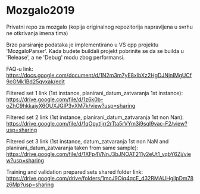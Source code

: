 # Mozgalo2019

Privatni repo za mozgalo (kopija originalnog repozitorija napravljena u 
svrhu ne otkrivanja imena tima)

Brzo parsiranje podataka je implementirano u VS cpp projektu 
'MozgaloParser'. Kada budete buildali projekt pobrinite se da se builda 
u 'Release', a ne 'Debug' modu zbog performansi.

FAQ-u link: https://docs.google.com/document/d/1N2m3m7yE8xlbXz2HgDJNjnIMgUCf9cGMk1Bd25qvxak/edit

Filtered set 1 link (1st instance, planirani_datum_zatvaranja 1st 
instance): 
https://drive.google.com/file/d/1z6k0b-oZhC9hkkajyX6OUXJGIP3vXM7k/view?usp=sharing 

Filtered set 2 link (1st instance, planirani_datum_zatvaranja 1st non 
Nan): 
https://drive.google.com/file/d/1qOpytljrr2rTta5rVYm3i9sqI9vac-F2/view?usp=sharing

Filtered set 3 link (1st instance, datum_zatvaranja 1st non NaN and 
planirani_datum_zatvaranja taken from same sample): 
https://drive.google.com/file/d/1XFp4VNnJ3bJNOAT211y2eUt1_yqbY6Zj/view?usp=sharing

Training and validation prepared sets shared folder link: 
https://drive.google.com/drive/folders/1mcJ9Oiq4qcE_d32RMAUHgilpDm78z6Mp?usp=sharing
